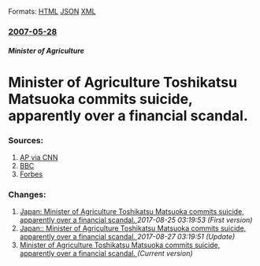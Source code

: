 
Formats: [HTML](/news/2007/05/28/minister-of-agriculture-toshikatsu-matsuoka-commits-suicide-apparently-over-a-financial-scandal.html)  [JSON](/news/2007/05/28/minister-of-agriculture-toshikatsu-matsuoka-commits-suicide-apparently-over-a-financial-scandal.json)  [XML](/news/2007/05/28/minister-of-agriculture-toshikatsu-matsuoka-commits-suicide-apparently-over-a-financial-scandal.xml)  

### [2007-05-28](/news/2007/05/28/index.md)

##### Minister of Agriculture
#  Minister of Agriculture Toshikatsu Matsuoka commits suicide, apparently over a financial scandal. 




### Sources:

1. [AP via CNN](http://edition.cnn.com/2007/WORLD/asiapcf/05/28/japan.minister.ap/)
2. [BBC](http://news.bbc.co.uk/2/hi/asia-pacific/6697329.stm)
3. [Forbes](https://www.forbes.com/feeds/ap/2007/05/28/ap3763717.html)

### Changes:

1. [ Japan: Minister of Agriculture Toshikatsu Matsuoka commits suicide, apparently over a financial scandal. ](/news/2007/05/28/japan-p-minister-of-agriculture-toshikatsu-matsuoka-commits-suicide-apparently-over-a-financial-scandal.md) _2017-08-25 03:19:53 (First version)_
2. [ Japan:: Minister of Agriculture Toshikatsu Matsuoka commits suicide, apparently over a financial scandal. ](/news/2007/05/28/japan-minister-of-agriculture-toshikatsu-matsuoka-commits-suicide-apparently-over-a-financial-scandal.md) _2017-08-27 03:19:51 (Update)_
2. [ Minister of Agriculture Toshikatsu Matsuoka commits suicide, apparently over a financial scandal. ](/news/2007/05/28/minister-of-agriculture-toshikatsu-matsuoka-commits-suicide-apparently-over-a-financial-scandal.md) _(Current version)_
